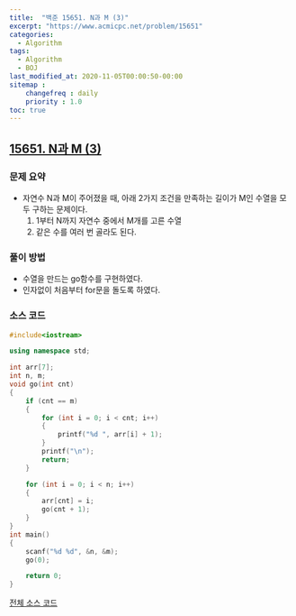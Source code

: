 ```yaml
---
title:  "백준 15651. N과 M (3)"
excerpt: "https://www.acmicpc.net/problem/15651"
categories:
  - Algorithm
tags:
  - Algorithm
  - BOJ
last_modified_at: 2020-11-05T00:00:50-00:00
sitemap :
    changefreq : daily
    priority : 1.0
toc: true
---
```


## [15651. N과 M (3)](https://www.acmicpc.net/problem/15651)
### 문제 요약
- 자연수 N과 M이 주어졌을 때, 아래 2가지 조건을 만족하는 길이가 M인 수열을 모두 구하는 문제이다.
    1. 1부터 N까지 자연수 중에서 M개를 고른 수열
    2. 같은 수를 여러 번 골라도 된다.

### 풀이 방법
- 수열을 만드는 go함수를 구현하였다.
- 인자없이 처음부터 for문을 돌도록 하였다.

### 소스 코드
```cpp
#include<iostream>

using namespace std;

int arr[7];
int n, m;
void go(int cnt)
{
    if (cnt == m)
    {
        for (int i = 0; i < cnt; i++)
        {
            printf("%d ", arr[i] + 1);
        }
        printf("\n");
        return;
    }

    for (int i = 0; i < n; i++)
    {
        arr[cnt] = i;
        go(cnt + 1);
    }
}
int main()
{
    scanf("%d %d", &n, &m);
    go(0);

    return 0;
}
```

[전체 소스 코드](https://github.com/tdm1223/Algorithm/blob/master/acmicpc.net/source/15651.cpp)